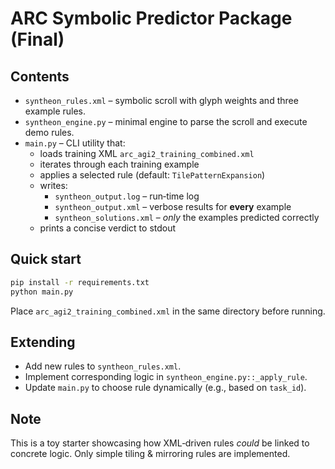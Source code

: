 
# ARC Symbolic Predictor Package (Final)

## Contents

* `syntheon_rules.xml` – symbolic scroll with glyph weights and three example rules.
* `syntheon_engine.py` – minimal engine to parse the scroll and execute demo rules.
* `main.py` – CLI utility that:
    * loads training XML `arc_agi2_training_combined.xml`
    * iterates through each training example
    * applies a selected rule (default: `TilePatternExpansion`)
    * writes:
      * `syntheon_output.log` – run‑time log
      * `syntheon_output.xml` – verbose results for **every** example
      * `syntheon_solutions.xml` – *only* the examples predicted correctly
    * prints a concise verdict to stdout

## Quick start

```bash
pip install -r requirements.txt
python main.py
```

Place `arc_agi2_training_combined.xml` in the same directory before running.

## Extending
* Add new rules to `syntheon_rules.xml`.
* Implement corresponding logic in `syntheon_engine.py::_apply_rule`.
* Update `main.py` to choose rule dynamically (e.g., based on `task_id`).

## Note
This is a toy starter showcasing how XML‑driven rules *could* be linked
to concrete logic. Only simple tiling & mirroring rules are implemented.
